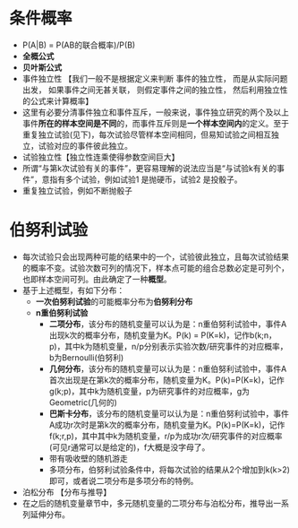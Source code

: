 # 条件概率
- P(A|B) = P(AB的联合概率)/P(B)
- **全概公式**
- **贝叶斯公式**
- 事件独立性 【我们一般不是根据定义来判断 事件的独立性， 而是从实际问题出发， 如果事件之间无甚关联， 则假定事件之间的独立性， 然后利用独立性的公式来计算概率】
- 这里有必要分清事件独立和事件互斥，一般来说，事件独立研究的两个及以上事件**所在的样本空间是不同**的，而事件互斥则是**一个样本空间内**的定义。至于重复独立试验(见下)，每次试验尽管样本空间相同，但易知试验之间相互独立，试验对应的事件彼此独立。
- 试验独立性【独立性连乘使得参数空间巨大】
- 所谓“与第k次试验有关的事件”，更容易理解的说法应当是“与试验k有关的事件”，意指有多个试验，例如试验1 是抛硬币，试验2 是投骰子。
- 重复独立试验，例如不断抛骰子

# 伯努利试验
- 每次试验只会出现两种可能的结果中的一个，试验彼此独立，且每次试验结果的概率不变。试验次数可列的情况下，样本点可能的组合总数必定是可列个，也即样本空间可列。由此确定了一种**概型**。
- 基于上述概型，有如下分布：
    - **一次伯努利试验**的可能概率分布为**伯努利分布**
    - **n重伯努利试验**
        - **二项分布**，该分布的随机变量可以认为是：n重伯努利试验中，事件A出现k次的概率分布，随机变量为K。P(k) = P(K=k)，记作b(k;n，p)，其中k为随机变量，n/p分别表示实验次数/研究事件的对应概率，b为Bernoulli(伯努利)
        - **几何分布**，该分布的随机变量可以认为是：n重伯努利试验中，事件A首次出现是在第k次的概率分布，随机变量为K。P(k)=P(K=k)，记作g(k;p)，其中k为随机变量，p为研究事件的对应概率，g为Geometric(几何的)
        - **巴斯卡分布**，该分布的随机变量可以认为是：n重伯努利试验中，事件A成功r次时是第k次的概率分布，随机变量为K。P(k)=P(K=k)，记作f(k;r,p)，其中其中k为随机变量，r/p为成功r次/研究事件的对应概率(可见r通常可以是给定的)，f大概是没字母了。
        - 带有吸收壁的随机游走
        - 多项分布，伯努利试验条件中，将每次试验的结果从2个增加到k(k>2)即可，或者说二项分布是多项分布的特例。
- 泊松分布 【分布与推导】
- 在之后的随机变量章节中，多元随机变量的二项分布与泊松分布，推导出一系列延伸分布。